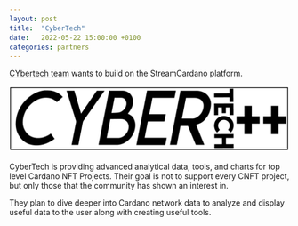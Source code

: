 ```yaml
---
layout: post
title:  "CyberTech"
date:   2022-05-22 15:00:00 +0100
categories: partners
---
```


[CYbertech team](https://mocossiland.cybertechpp.io/) wants to build on the StreamCardano platform.

![CYberTechClear logo](/assets/images/partners/CYberTechClear-logo.png)

CyberTech is providing advanced analytical data, tools, and charts for top level Cardano NFT Projects.
Their goal is not to support every CNFT project, but only those that the community has shown an interest in.

They plan to dive deeper into Cardano network data to analyze and display useful data to the user along with creating useful tools.
